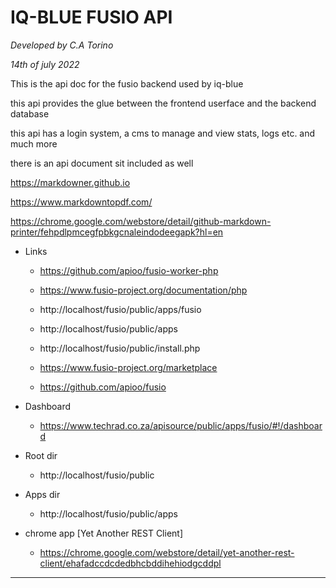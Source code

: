 # IQ-BLUE FUSIO API

_Developed by C.A Torino_

_14th of july 2022_

This is the api doc for the fusio backend used by iq-blue

this api provides the glue between the frontend userface and the backend database

this api has a login system, a cms to manage and view stats, logs etc. and much more

there is an api document sit included as well

https://markdowner.github.io

https://www.markdowntopdf.com/

https://chrome.google.com/webstore/detail/github-markdown-printer/fehpdlpmcegfpbkgcnaleindodeegapk?hl=en

- Links
    - https://github.com/apioo/fusio-worker-php

    - https://www.fusio-project.org/documentation/php

    - http://localhost/fusio/public/apps/fusio

    - http://localhost/fusio/public/apps

    - http://localhost/fusio/public/install.php

    - https://www.fusio-project.org/marketplace

    - https://github.com/apioo/fusio

- Dashboard
    - https://www.techrad.co.za/apisource/public/apps/fusio/#!/dashboard
- Root dir
    - http://localhost/fusio/public
- Apps dir
    - http://localhost/fusio/public/apps


- chrome app [Yet Another REST Client]
  - https://chrome.google.com/webstore/detail/yet-another-rest-client/ehafadccdcdedbhcbddihehiodgcddpl

---